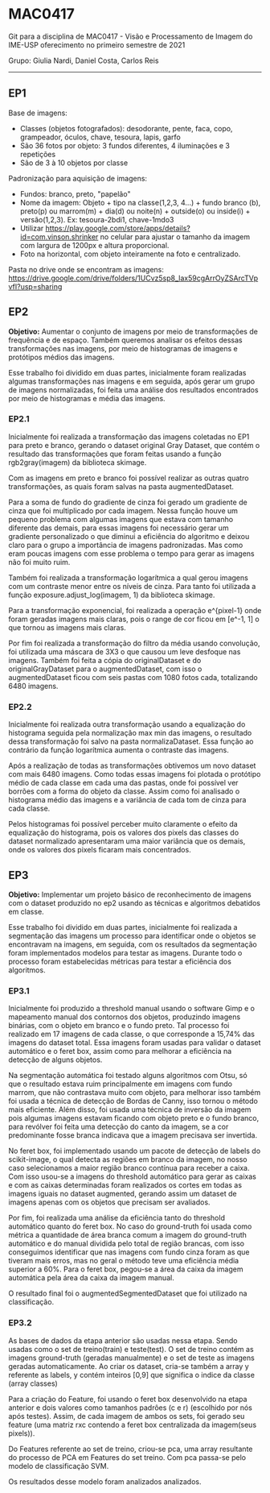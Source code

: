 # MAC0417
Git para a disciplina de MAC0417 - Visão e Processamento de Imagem do IME-USP oferecimento no primeiro semestre de 2021

Grupo: Giulia Nardi, Daniel Costa, Carlos Reis

---

## EP1

Base de imagens:

- Classes (objetos fotografados): desodorante, pente, faca, copo, grampeador, óculos, chave, tesoura, lapis, garfo
- São 36 fotos por objeto: 3 fundos diferentes, 4 iluminações e 3 repetições
- São de 3 à 10 objetos por classe

Padronização para aquisição de imagens:

- Fundos: branco, preto, "papelão"
- Nome da imagem: Objeto + tipo na classe(1,2,3, 4...) + fundo branco (b), preto(p) ou marrom(m) + dia(d) ou noite(n) + outside(o) ou inside(i) + versão(1,2,3).
    Ex: tesoura-2bdi1, chave-1mdo3
- Utilizar https://play.google.com/store/apps/details?id=com.vinson.shrinker no celular para ajustar o tamanho da imagem com largura de 1200px e altura proporcional.
- Foto na horizontal, com objeto inteiramente na foto e centralizado.


Pasta no drive onde se encontram as imagens: https://drive.google.com/drive/folders/1UCvz5sp8_lax59cgArrOyZSArcTVpvfI?usp=sharing


 
## EP2
 
**Objetivo:** Aumentar o conjunto de imagens por meio de transformações de frequência e de espaço. Também queremos analisar os efeitos dessas transformações nas imagens, por meio de histogramas de imagens e protótipos médios das imagens.
 
Esse trabalho foi dividido em duas partes, inicialmente foram realizadas algumas transformações nas imagens e em seguida, após gerar um grupo de imagens normalizadas, foi feita uma análise dos resultados encontrados por meio de histogramas e média das imagens.
 
### EP2.1
 
Inicialmente foi realizada a transformação das imagens coletadas no EP1 para preto e branco, gerando o dataset original Gray Dataset, que contém o resultado das transformações que foram feitas usando a função rgb2gray(imagem) da biblioteca skimage.
 
Com as imagens em preto e branco foi possível realizar as outras quatro transformações, as quais foram salvas na pasta augmentedDataset.
 
Para a soma de fundo do gradiente de cinza foi gerado um gradiente de cinza que foi multiplicado por cada imagem. Nessa função houve um pequeno problema com algumas imagens que estava com tamanho diferente das demais, para essas imagens foi necessário gerar um gradiente personalizado o que diminui a eficiência do algoritmo e deixou claro para o grupo a importância de imagens padronizadas. Mas como eram poucas imagens com esse problema o tempo para gerar as imagens não foi muito ruim.
 
Também foi realizada a transformação logarítmica a qual gerou imagens com um contraste menor entre os níveis de cinza. Para tanto foi utilizada a função exposure.adjust_log(imagem, 1) da biblioteca skimage.
 
Para a transformação exponencial, foi realizada a operação e^{pixel-1} onde foram geradas imagens mais claras, pois o range de cor ficou em [e^-1, 1] o que tornou as imagens mais claras.
 
Por fim foi realizada a transformação do filtro da média usando convolução, foi utilizada uma máscara de 3X3 o que causou um leve desfoque nas imagens. Também foi feita a cópia do originalDataset e do originalGrayDataset para o augmentedDataset, com isso o augmentedDataset ficou com seis pastas com 1080 fotos cada, totalizando 6480 imagens.
 
### EP2.2
 
Inicialmente foi realizada outra transformação usando a equalização do histograma seguida pela normalização max min das imagens, o resultado dessa transformação foi salvo na pasta normalizaDataset. Essa função ao contrário da função logarítmica aumenta o contraste das imagens.
 
Após a realização de todas as transformações obtivemos um novo dataset com mais 6480 imagens. Como todas essas imagens foi plotada o protótipo médio de cada classe em cada uma das pastas, onde foi possível ver borrões com a forma do objeto da classe. Assim como foi analisado o histograma médio das imagens e a variância de cada tom de cinza para cada classe.
 
Pelos histogramas foi possível perceber muito claramente o efeito da equalização do histograma, pois os valores dos pixels das classes do dataset normalizado apresentaram uma maior variância que os demais, onde os valores dos pixels ficaram mais concentrados.


## EP3
 
**Objetivo:** Implementar um projeto básico de reconhecimento de imagens com o dataset produzido no ep2 usando as técnicas e algoritmos debatidos em classe.
 
Esse trabalho foi dividido em duas partes, inicialmente foi realizada a segmentação das imagens um processo para identificar onde o objetos se encontravam na imagens, em seguida, com os resultados da segmentação foram implementados modelos para testar as imagens. Durante todo o processo foram estabelecidas métricas para testar a eficiência dos algoritmos.
 
### EP3.1
 
Inicialmente foi produzido a threshold manual usando o software Gimp e o mapeamento manual dos contornos dos objetos, produzindo imagens binárias, com o objeto em branco e o fundo preto. Tal processo foi realizado em 17 imagens de cada classe, o que corresponde a 15,74% das imagens do dataset total. Essa imagens foram usadas para validar o dataset automático e o feret box, assim como para melhorar a eficiência na detecção de alguns objetos.
 
Na segmentação automática foi testado alguns algoritmos com Otsu, só que o resultado estava ruim principalmente em imagens com fundo marrom, que não contrastava muito com objeto, para melhorar isso também foi usada a técnica de detecção de Bordas de Canny, isso tornou o método mais eficiente. Além disso, foi usada uma técnica de inversão da imagem pois algumas imagens estavam ficando com objeto preto e o fundo branco, para revólver foi feita uma detecção do canto da imagem, se a cor predominante fosse branca indicava que a imagem precisava ser invertida.
 
No feret box, foi implementado usando um pacote de detecção de labels do scikit-image, o qual detecta as regiões em branco da imagem, no nosso caso selecionamos a maior região branco contínua para receber a caixa. Com isso usou-se a imagens do threshold automático para gerar as caixas e com as caixas determinadas foram realizados os cortes em todas as imagens iguais no dataset augmented, gerando assim um dataset de imagens apenas com os objetos que precisam ser avaliados.
 
Por fim, foi realizada uma análise da eficiência tanto do threshold automático quanto do feret box. No caso do ground-truth foi usada como métrica a quantidade de área branca comum a imagem do ground-truth automático e do manual dividida pelo total de região brancas, com isso conseguimos identificar que nas imagens com fundo cinza foram as que tiveram mais erros, mas no geral o método teve uma eficiência média superior a 60%. Para o feret box, pegou-se a área da caixa da imagem automática pela área da caixa da imagem manual.
 
O resultado final foi o augmentedSegmentedDataset que foi utilizado na classificação.

### EP3.2
As bases de dados da etapa anterior são usadas nessa etapa. Sendo usadas como o set de treino(train) e teste(test).
O set de treino contém as imagens ground-truth (geradas manualmente) e o set de teste as imagens geradas automaticamente. Ao criar os dataset, cria-se também a array y referente as labels, y contém inteiros [0,9] que significa o indice da classe (array classes)

Para a criação do Feature, foi usando o feret box desenvolvido na etapa anterior e dois valores como tamanhos padrôes (c e r) (escolhido por nós após testes). Assim, de cada imagem de ambos os sets, foi gerado seu feature (uma matriz rxc contendo a feret box centralizada da imagem(seus pixels)).

Do Features referente ao set de treino, criou-se pca, uma array resultante do processo de PCA em Features do set treino.
Com pca passa-se pelo modelo de classificação SVM.

Os resultados desse modelo foram analizados analizados.
